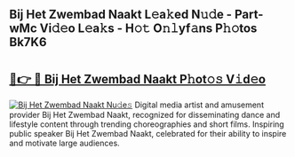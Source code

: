 ## Bij Het Zwembad Naakt L𝚎a𝚔ed N𝚞𝚍e - Part-wMc Vi𝚍𝚎o L𝚎a𝚔s - H𝚘𝚝 O𝚗𝚕yf𝚊ns P𝚑𝚘tos Bk7K6

# <h2><a href="http://kf3lpkh.oniu.top/?m=Bij+Het+Zwembad+Naakt">🔗👉 🔴 Bij Het Zwembad Naakt P𝚑ot𝚘𝚜 V𝚒d𝚎o</a></h2>

[![Bij Het Zwembad Naakt Nu𝚍e𝚜](https://i.imgur.com/0qMVB7G.gif)](http://kf3lpkh.oniu.top/?m=Bij+Het+Zwembad+Naakt)
Digital media artist and amusement provider Bij Het Zwembad Naakt, recognized for disseminating dance and lifestyle content through trending choreographies and short films. Inspiring public speaker Bij Het Zwembad Naakt, celebrated for their ability to inspire and motivate large audiences.  
